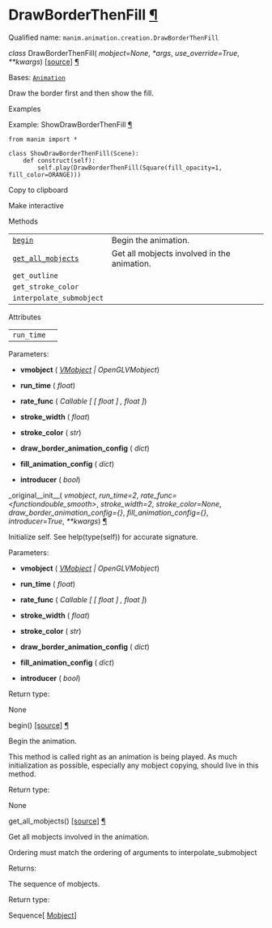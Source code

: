 # DrawBorderThenFill [¶](https://docs.manim.community/en/stable/reference/manim.animation.creation.DrawBorderThenFill.html\#drawborderthenfill "Link to this heading")

Qualified name: `manim.animation.creation.DrawBorderThenFill`

_class_ DrawBorderThenFill( _mobject=None_, _\*args_, _use\_override=True_, _\*\*kwargs_) [\[source\]](https://docs.manim.community/en/stable/_modules/manim/animation/creation.html#DrawBorderThenFill) [¶](https://docs.manim.community/en/stable/reference/manim.animation.creation.DrawBorderThenFill.html#manim.animation.creation.DrawBorderThenFill "Link to this definition")

Bases: [`Animation`](https://docs.manim.community/en/stable/reference/manim.animation.animation.Animation.html#manim.animation.animation.Animation "manim.animation.animation.Animation")

Draw the border first and then show the fill.

Examples

Example: ShowDrawBorderThenFill [¶](https://docs.manim.community/en/stable/reference/manim.animation.creation.DrawBorderThenFill.html#showdrawborderthenfill)

```
from manim import *

class ShowDrawBorderThenFill(Scene):
    def construct(self):
        self.play(DrawBorderThenFill(Square(fill_opacity=1, fill_color=ORANGE)))

```

Copy to clipboard

Make interactive

Methods

|     |     |
| --- | --- |
| [`begin`](https://docs.manim.community/en/stable/reference/manim.animation.creation.DrawBorderThenFill.html#manim.animation.creation.DrawBorderThenFill.begin "manim.animation.creation.DrawBorderThenFill.begin") | Begin the animation. |
| [`get_all_mobjects`](https://docs.manim.community/en/stable/reference/manim.animation.creation.DrawBorderThenFill.html#manim.animation.creation.DrawBorderThenFill.get_all_mobjects "manim.animation.creation.DrawBorderThenFill.get_all_mobjects") | Get all mobjects involved in the animation. |
| `get_outline` |  |
| `get_stroke_color` |  |
| `interpolate_submobject` |  |

Attributes

|     |     |
| --- | --- |
| `run_time` |  |

Parameters:

- **vmobject** ( [_VMobject_](https://docs.manim.community/en/stable/reference/manim.mobject.types.vectorized_mobject.VMobject.html#manim.mobject.types.vectorized_mobject.VMobject "manim.mobject.types.vectorized_mobject.VMobject") _\|_ _OpenGLVMobject_)

- **run\_time** ( _float_)

- **rate\_func** ( _Callable_ _\[_ _\[_ _float_ _\]_ _,_ _float_ _\]_)

- **stroke\_width** ( _float_)

- **stroke\_color** ( _str_)

- **draw\_border\_animation\_config** ( _dict_)

- **fill\_animation\_config** ( _dict_)

- **introducer** ( _bool_)


\_original\_\_init\_\_( _vmobject_, _run\_time=2_, _rate\_func=<functiondouble\_smooth>_, _stroke\_width=2_, _stroke\_color=None_, _draw\_border\_animation\_config={}_, _fill\_animation\_config={}_, _introducer=True_, _\*\*kwargs_) [¶](https://docs.manim.community/en/stable/reference/manim.animation.creation.DrawBorderThenFill.html#manim.animation.creation.DrawBorderThenFill._original__init__ "Link to this definition")

Initialize self. See help(type(self)) for accurate signature.

Parameters:

- **vmobject** ( [_VMobject_](https://docs.manim.community/en/stable/reference/manim.mobject.types.vectorized_mobject.VMobject.html#manim.mobject.types.vectorized_mobject.VMobject "manim.mobject.types.vectorized_mobject.VMobject") _\|_ _OpenGLVMobject_)

- **run\_time** ( _float_)

- **rate\_func** ( _Callable_ _\[_ _\[_ _float_ _\]_ _,_ _float_ _\]_)

- **stroke\_width** ( _float_)

- **stroke\_color** ( _str_)

- **draw\_border\_animation\_config** ( _dict_)

- **fill\_animation\_config** ( _dict_)

- **introducer** ( _bool_)


Return type:

None

begin() [\[source\]](https://docs.manim.community/en/stable/_modules/manim/animation/creation.html#DrawBorderThenFill.begin) [¶](https://docs.manim.community/en/stable/reference/manim.animation.creation.DrawBorderThenFill.html#manim.animation.creation.DrawBorderThenFill.begin "Link to this definition")

Begin the animation.

This method is called right as an animation is being played. As much
initialization as possible, especially any mobject copying, should live in this
method.

Return type:

None

get\_all\_mobjects() [\[source\]](https://docs.manim.community/en/stable/_modules/manim/animation/creation.html#DrawBorderThenFill.get_all_mobjects) [¶](https://docs.manim.community/en/stable/reference/manim.animation.creation.DrawBorderThenFill.html#manim.animation.creation.DrawBorderThenFill.get_all_mobjects "Link to this definition")

Get all mobjects involved in the animation.

Ordering must match the ordering of arguments to interpolate\_submobject

Returns:

The sequence of mobjects.

Return type:

Sequence\[ [Mobject](https://docs.manim.community/en/stable/reference/manim.mobject.mobject.Mobject.html#manim.mobject.mobject.Mobject "manim.mobject.mobject.Mobject")\]